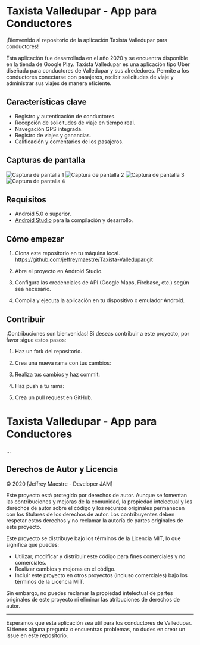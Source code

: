 # Taxista Valledupar - App para Conductores

¡Bienvenido al repositorio de la aplicación Taxista Valledupar para conductores!

Esta aplicación fue desarrollada en el año 2020 y se encuentra disponible en la tienda de Google Play. Taxista Valledupar es una aplicación tipo Uber diseñada para conductores de Valledupar y sus alrededores. Permite a los conductores conectarse con pasajeros, recibir solicitudes de viaje y administrar sus viajes de manera eficiente.

## Características clave

- Registro y autenticación de conductores.
- Recepción de solicitudes de viaje en tiempo real.
- Navegación GPS integrada.
- Registro de viajes y ganancias.
- Calificación y comentarios de los pasajeros.

## Capturas de pantalla

![Captura de pantalla 1](https://play-lh.googleusercontent.com/NEqDuQVG2SfYxmcDcxATFcI8k5Dw5qml1xKGlZ06YNbu6GkJ4aS-vJZ7tlROP53Xz8w=w2560-h1440-rw)
![Captura de pantalla 2](https://play-lh.googleusercontent.com/zz7RVK1bdY5pui5fmtdMNcIrIREoUcj2wue9UYIGsYppOBd00ywSttV6sKEWk4R6T9wJ=w2560-h1440-rw)
![Captura de pantalla 3](https://play-lh.googleusercontent.com/ssx6yKQr1IrHgSlsS7pQnEumkXQGIqpohk_zRHCCPuChU4hsl_4aji4gdhbtismRi71t=w2560-h1440-rw)
![Captura de pantalla 4](https://play-lh.googleusercontent.com/CNwuf5-fDv8JBUup3dXEHUHgDMM6bsQ4mHRH9AdOCAfDy4orSaJa2ExPfoc6xX2BwQ0=w2560-h1440-rw)

## Requisitos

- Android 5.0 o superior.
- [Android Studio](https://developer.android.com/studio) para la compilación y desarrollo.

## Cómo empezar

1. Clona este repositorio en tu máquina local.
    https://github.com/jeffreymaestre/Taxista-Valledupar.git

2. Abre el proyecto en Android Studio.

3. Configura las credenciales de API (Google Maps, Firebase, etc.) según sea necesario.

4. Compila y ejecuta la aplicación en tu dispositivo o emulador Android.

## Contribuir

¡Contribuciones son bienvenidas! Si deseas contribuir a este proyecto, por favor sigue estos pasos:

1. Haz un fork del repositorio.

2. Crea una nueva rama con tus cambios:

3. Realiza tus cambios y haz commit:

4. Haz push a tu rama:

5. Crea un pull request en GitHub.

# Taxista Valledupar - App para Conductores

...

## Derechos de Autor y Licencia

© 2020 [Jeffrey Maestre - Developer JAM]

Este proyecto está protegido por derechos de autor. Aunque se fomentan las contribuciones y mejoras de la comunidad, la propiedad intelectual y los derechos de autor sobre el código y los recursos originales permanecen con los titulares de los derechos de autor. Los contribuyentes deben respetar estos derechos y no reclamar la autoría de partes originales de este proyecto.

Este proyecto se distribuye bajo los términos de la Licencia MIT, lo que significa que puedes:

- Utilizar, modificar y distribuir este código para fines comerciales y no comerciales.
- Realizar cambios y mejoras en el código.
- Incluir este proyecto en otros proyectos (incluso comerciales) bajo los términos de la Licencia MIT.

Sin embargo, no puedes reclamar la propiedad intelectual de partes originales de este proyecto ni eliminar las atribuciones de derechos de autor.


---

Esperamos que esta aplicación sea útil para los conductores de Valledupar. Si tienes alguna pregunta o encuentras problemas, no dudes en crear un issue en este repositorio.
